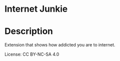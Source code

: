 # Internet Junkie

# Description
Extension that shows how addicted you are to internet.

License: CC BY-NC-SA 4.0
